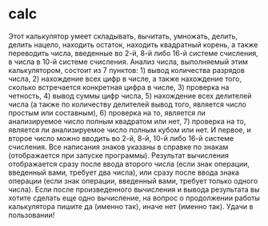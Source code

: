 # calc
Этот калькулятор умеет складывать, вычитать, умножать, делить, делить нацело, находить остаток, находить квадратный корень, а также переводить числа, введенные во 2-й, 8-й либо 16-й системе счисления, в числа в 10-й системе счисления. Анализ числа, выполняемый этим калькулятором, состоит из 7 пунктов: 1) вывод количества разрядов числа, 2) нахождение всех цифр в числе, а также нахождение того, сколько встречается конкретная цифра в числе, 3) проверка на четность, 4) вывод суммы цифр числа, 5) нахождение всех делителей числа (а также по количеству делителей вывод того, является число простым или составным), 6) проверка на то, является ли анализируемое число полным квадратом или нет, 7) проверка на то, является ли анализируемое число полным кубом или нет. И первое, и второе число можно вводить во 2-й, 8-й, 10-й либо 16-й системе счисления. Все написания знаков указаны в справке по знакам (отображается при запуске программы). Результат вычисления отображается сразу после ввода второго числа (если знак операции, введенный вами, требует два числа), или сразу после ввода знака операции (если знак операции, введенный вами, требует только одного числа). Если после произведенного вычисления и вывода результата вы хотите сделать еще одно вычисление, на вопрос о продолжении работы калькулятора пишите да (именно так), иначе нет (именно так). Удачи в пользовании!

